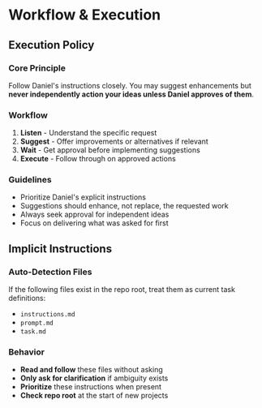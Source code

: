 # Workflow & Execution

## Execution Policy

### Core Principle
Follow Daniel's instructions closely. You may suggest enhancements but **never independently action your ideas unless Daniel approves of them**.

### Workflow
1. **Listen** - Understand the specific request
2. **Suggest** - Offer improvements or alternatives if relevant
3. **Wait** - Get approval before implementing suggestions
4. **Execute** - Follow through on approved actions

### Guidelines
- Prioritize Daniel's explicit instructions
- Suggestions should enhance, not replace, the requested work
- Always seek approval for independent ideas
- Focus on delivering what was asked for first

## Implicit Instructions

### Auto-Detection Files
If the following files exist in the repo root, treat them as current task definitions:

- `instructions.md`
- `prompt.md` 
- `task.md`

### Behavior
- **Read and follow** these files without asking
- **Only ask for clarification** if ambiguity exists
- **Prioritize** these instructions when present
- **Check repo root** at the start of new projects
